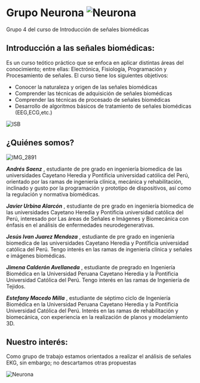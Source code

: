 
# Grupo Neurona ![Neurona](https://image.freepik.com/iconos-gratis/neurona_318-99630.jpg)
Grupo 4 del curso de Introducción de señales biomédicas
## Introducción a las señales biomédicas:
Es un curso teótico práctico que se enfoca en aplicar distintas áreas del conocimiento; entre ellas: Electrónica, Fisiología, Programación y Procesamiento de señales. El curso tiene los siguientes objetivos:
- Conocer la naturaleza y origen de las señales biomédicas
- Comprender las técnicas de adquisición de señales biomédicas
- Comprender las técnicas de procesado de señales biomédicas
- Desarrollo de algoritmos básicos de tratamiento de señales biomédicas (EEG,ECG,etc.)
    
![ISB](https://www.mdpi.com/ijms/ijms-18-01838/article_deploy/html/images/ijms-18-01838-ag.png)
## ¿Quiénes somos?

![IMG_2891](https://user-images.githubusercontent.com/43081287/227045507-3d6fd555-52f9-444d-9a31-29f5c22bf853.jpg)

***Andrés Saenz*** , estudiante de pre grado en ingeniería biomedica de las universidades Cayetano Heredia y Pontificia universidad católica del Perú, orientado por las ramas de ingeniería clínica, 
mecánica y rehabilitación, inclinado y gusto  por la programación y prototipo de dispositivos, así como la regulación y normativa biomédicas.

***Javier Urbina Alarcón*** ,  estudiante de pre grado en ingeniería biomedica de las universidades Cayetano Heredia y Pontificia universidad católica del Perú, interesado por Las áreas de Señales e Imágenes y Biomecánica con énfasis en el análisis de enfermedades neurodegenerativas.

***Jesús Ivan Juarez Mendoza*** , estudiante de pre grado en ingeniería biomedica de las universidades Cayetano Heredia y Pontificia universidad católica del Perú. Tengo interés en las ramas de ingeniería clínica y señales e imágenes biomédicas. 

***Jimena Calderón Avellaneda*** , estudiante de pregrado en Ingeniería Biomédica en la Universidad Peruana Cayetano Heredia y la Pontificia Universidad Católica del Perú. Tengo interés en las ramas de Ingeniería de Tejidos.

***Estefany Macedo Milla*** , estudiante de séptimo ciclo de Ingeniería Biomédica en la Universidad Peruana Cayetano Heredia y la Pontificia Universidad Católica del Perú. Interés en las ramas de rehabilitación y biomecánica, con experiencia en la realización de planos y modelamiento 3D.
## Nuestro interés:
Como grupo de trabajo estamos orientados a realizar el análisis de señales EKG, sin embargo; no descartamos otras propuestas

![Neurona](https://www.brainsigns.com/media/k2/items/cache/79e08f32fa8a036f84441baab7b7a7ff_L.jpg)
